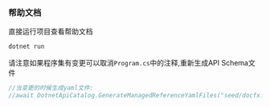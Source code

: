 ﻿### 帮助文档

直接运行项目查看帮助文档

```bash
dotnet run
```

请注意如果程序集有变更可以取消`Program.cs`中的注释,重新生成API Schema文件

```csharp
//当变更的时候生成yaml文件:
//await DotnetApiCatalog.GenerateManagedReferenceYamlFiles("seed/docfx.json", options);
```